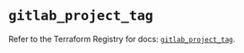 # `gitlab_project_tag`

Refer to the Terraform Registry for docs: [`gitlab_project_tag`](https://registry.terraform.io/providers/gitlabhq/gitlab/17.8.0/docs/resources/project_tag).
